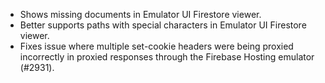 - Shows missing documents in Emulator UI Firestore viewer.
- Better supports paths with special characters in Emulator UI Firestore viewer.
- Fixes issue where multiple set-cookie headers were being proxied incorrectly in proxied responses through the Firebase Hosting emulator (#2931).

